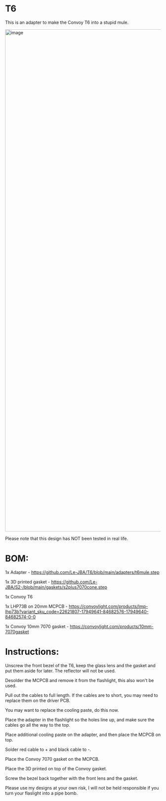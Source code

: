 # T6

 


This is an adapter to make the Convoy T6 into a stupid mule.

<img width="2429" height="1621" alt="image" src="https://github.com/user-attachments/assets/4d9fb9fe-8904-4244-9cb3-fbf03c5b59bd" />


Please note that this design has NOT been tested in real life.



# BOM:

1x Adapter - https://github.com/Le-JBA/T6/blob/main/adapters/t6mule.step

1x 3D printed gasket - https://github.com/Le-JBA/S2-/blob/main/gaskets/s2plus7070cone.step

1x Convoy T6

1x LHP73B on 20mm MCPCB - https://convoylight.com/products/lmp-lhp73b?variant_sku_code=22621807-17949641-84682576-17949640-84682574-0-0

1x Convoy 10mm 7070 gasket - https://convoylight.com/products/10mm-7070gasket


# Instructions:

Unscrew the front bezel of the T6, keep the glass lens and the gasket and put them aside for later. The reflector will not be used.

Desolder the MCPCB and remove it from the flashlight, this also won't be used.

Pull out the cables to full length. If the cables are to short, you may need to replace them on the driver PCB.

You may want to replace the cooling paste, do this now.

Place the adapter in the flashlight so the holes line up, and make sure the cables go all the way to the top.

Place additional cooling paste on the adapter, and then place the MCPCB on top.

Solder red cable to + and black cable to -.

Place the Convoy 7070 gasket on the MCPCB.

Place the 3D printed on top of the Convoy gasket.

Screw the bezel back together with the front lens and the gasket.





Please use my designs at your own risk, I will not be held responsible if you turn your flaslight into a pipe bomb.

